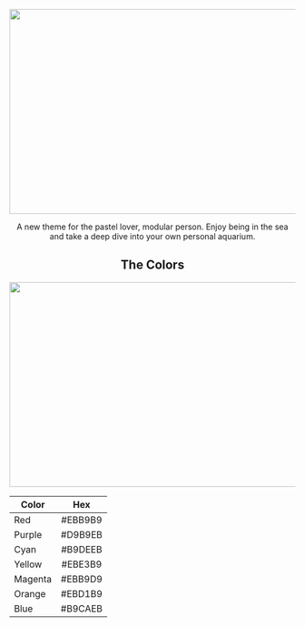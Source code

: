 <p align="center">
  <img src="https://user-images.githubusercontent.com/57213270/116054683-8cf4e980-a699-11eb-8205-1ff6f9ed27a4.png" width="640" height="360"/>
</p>

<p align="center">
  A new theme for the pastel lover, modular person. Enjoy being in the sea and take a deep dive into your own personal aquarium.
</p>

<h2 align="center">The Colors</h2>

<p align="center">
  <img src="https://user-images.githubusercontent.com/57213270/116070901-c7b34d80-a6aa-11eb-96ce-a6a2c2f3f364.png" width="640" height="360">
</p>
<div align="center">

| Color         | Hex        |
| ------------- |:----------:|
| Red           | #EBB9B9    |
| Purple        | #D9B9EB    |
| Cyan          | #B9DEEB    |
| Yellow        | #EBE3B9    |
| Magenta       | #EBB9D9    |
| Orange        | #EBD1B9    |
| Blue          | #B9CAEB    |
</div>
